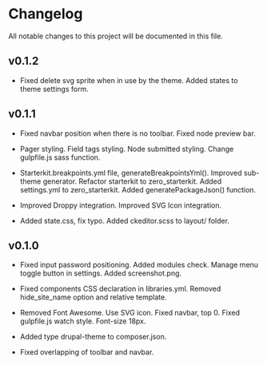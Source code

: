 # Changelog

All notable changes to this project will be documented in this file.

## v0.1.2

- Fixed delete svg sprite when in use by the theme. Added states to theme 
settings form.

## v0.1.1

- Fixed navbar position when there is no toolbar. Fixed node preview bar.

- Pager styling. Field tags styling. Node submitted styling. Change gulpfile.js 
sass function.

- Starterkit.breakpoints.yml file, generateBreakpointsYml(). Improved sub-theme
generator. Refactor starterkit to zero_starterkit. Added settings.yml to
zero_starterkit. Added generatePackageJson() function.

- Improved Droppy integration. Improved SVG Icon integration.

- Added state.css, fix typo. Added ckeditor.scss to layout/ folder.

## v0.1.0

- Fixed input password positioning. Added modules check. Manage menu toggle
button in settings. Added screenshot.png.

- Fixed components CSS declaration in libraries.yml. Removed hide_site_name
option and relative template.

- Removed Font Awesome. Use SVG icon. Fixed navbar, top 0. Fixed gulpfile.js
watch style. Font-size 18px.

- Added type drupal-theme to composer.json.

- Fixed overlapping of toolbar and navbar.
